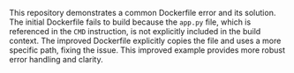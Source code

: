 This repository demonstrates a common Dockerfile error and its solution. The initial Dockerfile fails to build because the `app.py` file, which is referenced in the `CMD` instruction, is not explicitly included in the build context. The improved Dockerfile explicitly copies the file and uses a more specific path, fixing the issue. This improved example provides more robust error handling and clarity.